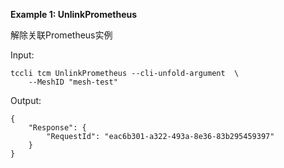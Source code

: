 **Example 1: UnlinkPrometheus**

解除关联Prometheus实例

Input: 

```
tccli tcm UnlinkPrometheus --cli-unfold-argument  \
    --MeshID "mesh-test"
```

Output: 
```
{
    "Response": {
        "RequestId": "eac6b301-a322-493a-8e36-83b295459397"
    }
}
```

